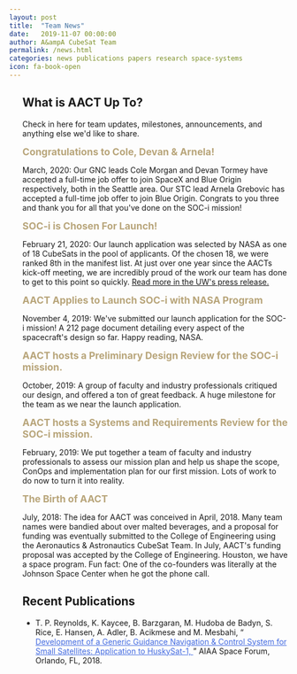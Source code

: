 ```yaml
---
layout: post
title:  "Team News"
date:   2019-11-07 00:00:00
author: A&ampA CubeSat Team
permalink: /news.html
categories: news publications papers research space-systems
icon: fa-book-open
---
```


<section class="wrapper style2">
  <ul style="list-style-type: none">
      <li><h2> What is AACT Up To?  </h2></li>
      <p> Check in here for team updates, milestones, announcements, and anything else we'd like to share.</p>
      <b style="color:#b8a57a;font-size:125%;"> Congratulations to Cole, Devan & Arnela!</b>
      <p> March, 2020: Our GNC leads Cole Morgan and Devan Tormey have accepted a full-time job offer to join SpaceX and Blue Origin respectively, both in the Seattle area. Our STC lead Arnela Grebovic has accepted a full-time job offer to join Blue Origin. Congrats to you three and thank you for all that you've done on the SOC-i mission! </p>
      <b style="color:#b8a57a;font-size:125%;"> SOC-i is Chosen For Launch!</b>
        <p>February 21, 2020: Our launch application was selected by NASA as one of 18 CubeSats in the pool of applicants. Of the chosen 18, we were ranked 8th in the manifest list. At just over one year since the AACTs kick-off meeting, we are incredibly proud of the work our team has done to get to this point so quickly. <a href="https://www.aa.washington.edu/news/article/2020-03-04/aa-cubesat-secures-exclusive-nasa-spot?utm_source=UW_News_Subscribers&utm_medium=email&utm_campaign=UW_Today_secondary&mkt_tok=eyJpIjoiT1RSak9HWXlOV1F3WW1ObCIsInQiOiIyQjE1N1ZNa1wvWElDOFQ5QWJrbHF6NmpqUnFFaHM5YjNDR2RtTnZMNW54MzcwNnhPSHdwY2Q0UlV3MXZkdkhabVF3OGVQQ1I5c3crVTNQbHhIT3VEdkNQZ2FaZGplWHp6UkhtTDJuTUthYWxKY1YyMktpNWhSNmNmemVodkRrajkifQ%3D%3D"> Read more in the UW's press release.</a> </p>
      <b style="color:#b8a57a;font-size:125%;"> AACT Applies to Launch SOC-i with NASA Program</b>
        <p>November 4, 2019: We've submitted our launch application for the SOC-i mission! A 212 page document detailing every aspect of the spacecraft's design so far. Happy reading, NASA.</p>
      <b style="color:#b8a57a;font-size:125%;"> AACT hosts a Preliminary Design Review for the SOC-i mission.</b>
        <p>October, 2019: A group of faculty and industry professionals critiqued our design, and offered a ton of great feedback. A huge milestone for the team as we near the launch application.</p>
      <b style="color:#b8a57a;font-size:125%;"> AACT hosts a Systems and Requirements Review for the SOC-i mission.</b>
        <p>February, 2019: We put together a team of faculty and industry professionals to assess our mission plan and help us shape the scope, ConOps and implementation plan for our first mission. Lots of work to do now to turn it into reality.</p>
      <b style="color:#b8a57a;font-size:125%;"> The Birth of AACT</b>
        <p>July, 2018: The idea for AACT was conceived in April, 2018. Many team names were bandied about over malted beverages, and a proposal for funding was eventually submitted to the College of Engineering using the Aeronautics & Astronautics CubeSat Team. In July, AACT's funding proposal was accepted by the College of Engineering. Houston, we have a space program. Fun fact: One of the co-founders was literally at the Johnson Space Center when he got the phone call.</p>
        <!-- <li> Pre-April 2018, years 2-1 BAACT. Does our department even do spacecraft engineering? Anybody? </li> -->
        <!-- <li> September 2016, the year 2 BAACT. Taylor & Charlie start at UW. </li> -->
  </ul>
</section>

<section class="wrapper style5">
	<ul style="list-style-type: none">
  		<li><h2> Recent Publications </h2></li>
  			<ul style="list-style-type: disc">
  				 <li> T. P. Reynolds, K. Kaycee, B. Barzgaran, M. Hudoba de Badyn, S. Rice, E. Hansen, A. Adler, B. Acikmese and M. Mesbahi, “<a style="color:#4169e1" href="https://arc.aiaa.org/doi/abs/10.2514/6.2018-5403"> Development of a Generic Guidance Navigation & Control System for Small Satellites: Application to HuskySat-1, </a>” AIAA Space Forum, Orlando, FL, 2018.</li>
  			</ul>
	</ul>
</section>

